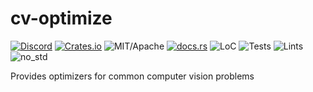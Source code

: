 # cv-optimize

[![Discord][dci]][dcl] [![Crates.io][ci]][cl] ![MIT/Apache][li] [![docs.rs][di]][dl] ![LoC][lo] ![Tests][btl] ![Lints][bll] ![no_std][bnl]

[ci]: https://img.shields.io/crates/v/cv-optimize.svg
[cl]: https://crates.io/crates/cv-optimize/

[li]: https://img.shields.io/crates/l/specs.svg?maxAge=2592000

[di]: https://docs.rs/cv-optimize/badge.svg
[dl]: https://docs.rs/cv-optimize/

[lo]: https://tokei.rs/b1/github/rust-cv/cv-optimize?category=code

[dci]: https://img.shields.io/discord/550706294311485440.svg?logo=discord&colorB=7289DA
[dcl]: https://discord.gg/d32jaam

[btl]: https://github.com/rust-cv/cv-optimize/workflows/unit%20tests/badge.svg
[bll]: https://github.com/rust-cv/cv-optimize/workflows/lints/badge.svg
[bnl]: https://github.com/rust-cv/cv-optimize/workflows/no-std/badge.svg

Provides optimizers for common computer vision problems
